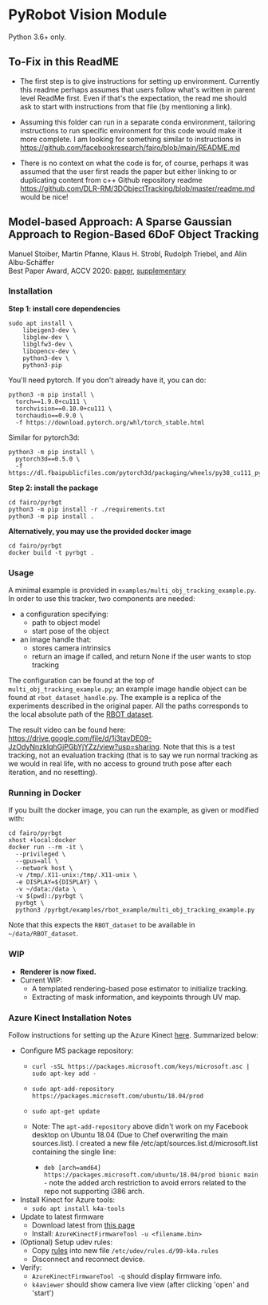 # PyRobot Vision Module

Python 3.6+ only.

## To-Fix in this ReadME
- The first step is to give instructions for setting up environment. Currently this readme perhaps assumes that users follow what's written in parent level ReadMe first. Even if that's the expectation, the read me should ask to start with instructions from that file (by mentioning a link). 

- Assuming this folder can run in a separate conda environment, tailoring instructions to run specific environment for this code would make it more complete. I am looking for something similar to instructions in https://github.com/facebookresearch/fairo/blob/main/README.md 

- There is no context on what the code is for, of course, perhaps it was assumed that the user first reads the paper but either linking to or duplicating content from c++ Github repository readme https://github.com/DLR-RM/3DObjectTracking/blob/master/readme.md would be nice! 

## Model-based Approach: A Sparse Gaussian Approach to Region-Based 6DoF Object Tracking
Manuel Stoiber, Martin Pfanne, Klaus H. Strobl, Rudolph Triebel, and Alin Albu-Schäffer  
Best Paper Award, ACCV 2020: [paper](https://openaccess.thecvf.com/content/ACCV2020/papers/Stoiber_A_Sparse_Gaussian_Approach_to_Region-Based_6DoF_Object_Tracking_ACCV_2020_paper.pdf), [supplementary](https://openaccess.thecvf.com/content/ACCV2020/supplemental/Stoiber_A_Sparse_Gaussian_ACCV_2020_supplemental.zip)

### Installation
**Step 1: install core dependencies**
```
sudo apt install \
    libeigen3-dev \
    libglew-dev \
    libglfw3-dev \
    libopencv-dev \
    python3-dev \
    python3-pip
```

You'll need pytorch. If you don't already have it, you can do:
```
python3 -m pip install \
  torch==1.9.0+cu111 \
  torchvision==0.10.0+cu111 \
  torchaudio==0.9.0 \
  -f https://download.pytorch.org/whl/torch_stable.html
```

Similar for pytorch3d:
```
python3 -m pip install \
  pytorch3d==0.5.0 \
  -f https://dl.fbaipublicfiles.com/pytorch3d/packaging/wheels/py38_cu111_pyt190/download.html
```

**Step 2: install the package**
```
cd fairo/pyrbgt
python3 -m pip install -r ./requirements.txt
python3 -m pip install .
```

**Alternatively, you may use the provided docker image**
```
cd fairo/pyrbgt
docker build -t pyrbgt .
```

### Usage
A minimal example is provided in `examples/multi_obj_tracking_example.py`. In order to use this tracker, two components are needed:

- a configuration specifying:
  - path to object model
  - start pose of the object
- an image handle that:
  - stores camera intrinsics
  - return an image if called, and return None if the user wants to stop tracking

The configuration can be found at the top of `multi_obj_tracking_example.py`; an example image handle object can be found at `rbot_dataset_handle.py`. The example is a replica of the experiments described in the original paper. All the paths corresponds to the local absolute path of the [RBOT dataset](http://cvmr.info/research/RBOT/).

The result video can be found here: https://drive.google.com/file/d/1j3tayDE09-JzOdyNnzkIqhGjPGbYjYZz/view?usp=sharing. Note that this is a test tracking, not an evaluation tracking (that is to say we run normal tracking as we would in real life, with no access to ground truth pose after each iteration, and no resetting).

### Running in Docker

If you built the docker image, you can run the example, as given or modified with:
```
cd fairo/pyrbgt
xhost +local:docker
docker run --rm -it \
  --privileged \
  --gpus=all \
  --network host \
  -v /tmp/.X11-unix:/tmp/.X11-unix \
  -e DISPLAY=${DISPLAY} \
  -v ~/data:/data \
  -v $(pwd):/pyrbgt \
  pyrbgt \
  python3 /pyrbgt/examples/rbot_example/multi_obj_tracking_example.py
```
Note that this expects the `RBOT_dataset` to be available in `~/data/RBOT_dataset`.

### WIP
- **Renderer is now fixed.**
- Current WIP:
  - A templated rendering-based pose estimator to initialize tracking.
  - Extracting of mask information, and keypoints through UV map.


### Azure Kinect Installation Notes

Follow instructions for setting up the Azure Kinect [here](https://docs.microsoft.com/en-us/azure/Kinect-dk/set-up-azure-kinect-dk).  Summarized below:
- Configure MS package repository:
  - `curl -sSL https://packages.microsoft.com/keys/microsoft.asc | sudo apt-key add -`
  - `sudo apt-add-repository https://packages.microsoft.com/ubuntu/18.04/prod`
  - `sudo apt-get update`

  - Note: The `apt-add-repository` above didn't work on my Facebook desktop on Ubuntu 18.04 (Due to Chef overwriting the main sources.list).  I created a new file /etc/apt/sources.list.d/microsoft.list containing the single line:
    - `deb [arch=amd64] https://packages.microsoft.com/ubuntu/18.04/prod bionic main` - note the added arch restriction to avoid errors related to the repo not supporting i386 arch.
- Install Kinect for Azure tools:
  - `sudo apt install k4a-tools`
- Update to latest firmware
  - Download latest from [this page](https://github.com/microsoft/Azure-Kinect-Sensor-SDK/blob/develop/docs/usage.md)
  - Install: `AzureKinectFirmwareTool -u <filename.bin>`
- (Optional) Setup udev rules:
  - Copy [rules](https://github.com/microsoft/Azure-Kinect-Sensor-SDK/blob/develop/scripts/99-k4a.rules) into new file `/etc/udev/rules.d/99-k4a.rules`
  - Disconnect and reconnect device.
- Verify:
  - `AzureKinectFirmwareTool -q` should display firmware info.
  - `k4aviewer` should show camera live view (after clicking 'open' and 'start')
